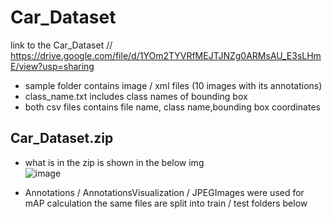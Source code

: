 # Car_Dataset

link to the Car_Dataset //
https://drive.google.com/file/d/1YOm2TYVRfMEJTJNZg0ARMsAU_E3sLHmE/view?usp=sharing

- sample folder contains image / xml files (10 images with its annotations)
- class_name.txt 
  includes class names of bounding box
- both csv files contains file name, class name,bounding box coordinates 


## Car_Dataset.zip
- what is in the zip is shown in the below img \
![image](https://user-images.githubusercontent.com/93869537/146628000-fa4a041d-519f-4802-8a4b-028fd6dc1b4c.png)

- Annotations / AnnotationsVisualization / JPEGImages were used for mAP calculation the same files are split into train / test folders below
